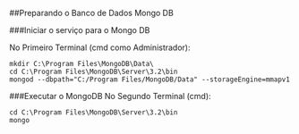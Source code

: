 ##Preparando o Banco de Dados Mongo DB

###Iniciar o serviço para o Mongo DB


No Primeiro Terminal (cmd como Administrador):
```
mkdir C:\Program Files\MongoDB\Data\
cd C:\Program Files\MongoDB\Server\3.2\bin
mongod --dbpath="C:/Program Files/MongoDB/Data" --storageEngine=mmapv1
```

###Executar o MongoDB
No Segundo Terminal (cmd):
```
cd C:\Program Files\MongoDB\Server\3.2\bin
mongo
```
